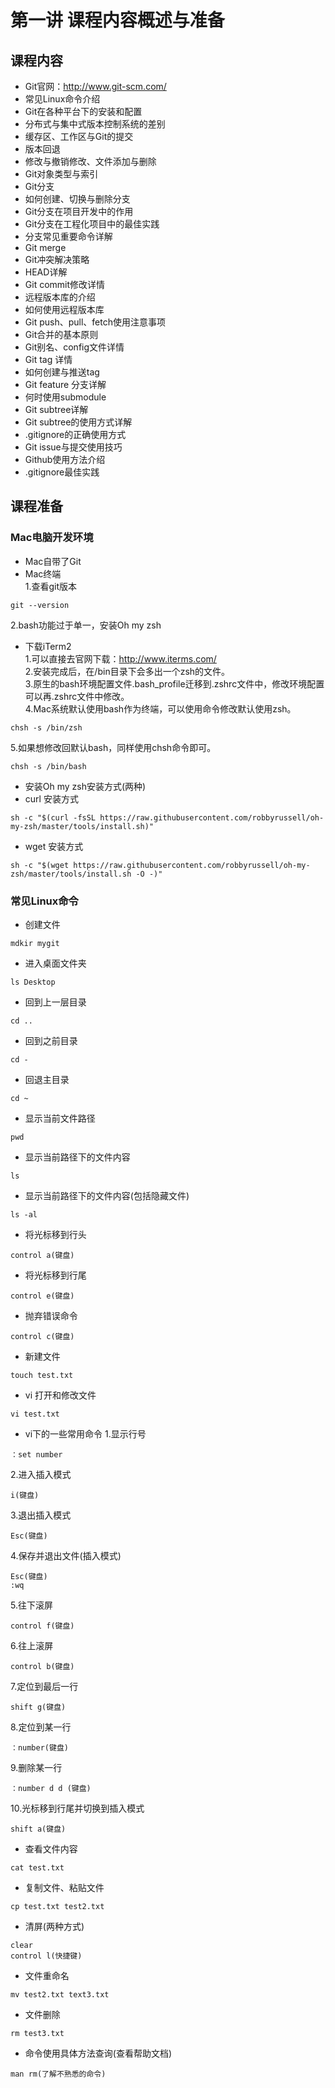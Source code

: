 # 第一讲 课程内容概述与准备
## 课程内容
- Git官网：http://www.git-scm.com/
- 常见Linux命令介绍
- Git在各种平台下的安装和配置
- 分布式与集中式版本控制系统的差别
- 缓存区、工作区与Git的提交
- 版本回退
- 修改与撤销修改、文件添加与删除
- Git对象类型与索引
- Git分支
- 如何创建、切换与删除分支
- Git分支在项目开发中的作用
- Git分支在工程化项目中的最佳实践
- 分支常见重要命令详解
- Git merge
- Git冲突解决策略
- HEAD详解
- Git commit修改详情
- 远程版本库的介绍
- 如何使用远程版本库
- Git push、pull、fetch使用注意事项
- Git合并的基本原则
- Git别名、config文件详情
- Git tag 详情
- 如何创建与推送tag
- Git feature 分支详解
- 何时使用submodule
- Git subtree详解
- Git subtree的使用方式详解
- .gitignore的正确使用方式
- Git issue与提交使用技巧
- Github使用方法介绍
- .gitignore最佳实践
## 课程准备
### Mac电脑开发环境
- Mac自带了Git
- Mac终端  
1.查看git版本  
```
git --version
```
2.bash功能过于单一，安装Oh my zsh
- 下载iTerm2  
1.可以直接去官网下载：http://www.iterms.com/  
2.安装完成后，在/bin目录下会多出一个zsh的文件。  
3.原生的bash环境配置文件.bash_profile迁移到.zshrc文件中，修改环境配置可以再.zshrc文件中修改。  
4.Mac系统默认使用bash作为终端，可以使用命令修改默认使用zsh。
```
chsh -s /bin/zsh
```
5.如果想修改回默认bash，同样使用chsh命令即可。
```
chsh -s /bin/bash
```
- 安装Oh my zsh安装方式(两种)
- curl 安装方式
```
sh -c "$(curl -fsSL https://raw.githubusercontent.com/robbyrussell/oh-my-zsh/master/tools/install.sh)"
```
- wget 安装方式
```
sh -c "$(wget https://raw.githubusercontent.com/robbyrussell/oh-my-zsh/master/tools/install.sh -O -)"
```
### 常见Linux命令
- 创建文件
```
mdkir mygit  
```
- 进入桌面文件夹
```
ls Desktop
```
- 回到上一层目录
```
cd ..
```
- 回到之前目录
```
cd -
```
- 回退主目录
```
cd ~
```
- 显示当前文件路径
```
pwd
```
- 显示当前路径下的文件内容
```
ls
```
- 显示当前路径下的文件内容(包括隐藏文件)
```
ls -al
```
- 将光标移到行头
```
control a(键盘)
```
- 将光标移到行尾
```
control e(键盘)
```
- 抛弃错误命令
```
control c(键盘)
```
- 新建文件
```
touch test.txt
```
- vi 打开和修改文件
```
vi test.txt
```
- vi下的一些常用命令
1.显示行号
```
：set number
```
2.进入插入模式
```
i(键盘)
```
3.退出插入模式
```
Esc(键盘)
```
4.保存并退出文件(插入模式)
```
Esc(键盘)
:wq
```
5.往下滚屏
```
control f(键盘)
```
6.往上滚屏
```
control b(键盘)
```
7.定位到最后一行
```
shift g(键盘)
```
8.定位到某一行
```
：number(键盘)
```
9.删除某一行
```
：number d d (键盘)
```
10.光标移到行尾并切换到插入模式
```
shift a(键盘)
```
- 查看文件内容
```
cat test.txt
```
- 复制文件、粘贴文件
```
cp test.txt test2.txt
```
- 清屏(两种方式)
```
clear
control l(快捷键)
```
- 文件重命名
```
mv test2.txt text3.txt
```
- 文件删除
```
rm test3.txt
```
- 命令使用具体方法查询(查看帮助文档)
```
man rm(了解不熟悉的命令)
```
